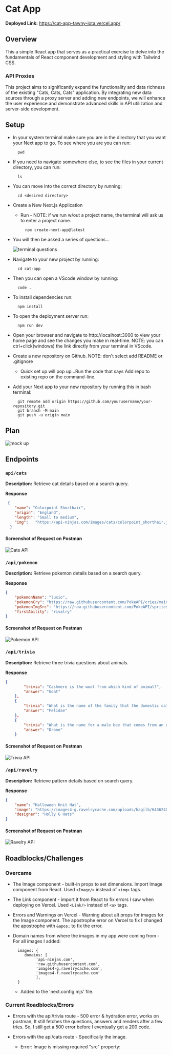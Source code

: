 # Cat App  

**Deployed Link:**  <https://cat-app-tawny-iota.vercel.app/>

## Overview

This a simple React app that serves as a practical exercise to delve into the fundamentals of React component development and styling with Tailwind CSS.   

### API Proxies

This project aims to significantly expand the functionality and data richness of the existing "Cats, Cats, Cats" application. By integrating new data sources through a proxy server and adding new endpoints, we will enhance the user experience and demonstrate advanced skills in API utilization and server-side development.

## Setup

- In your system terminal make sure you are in the directory that you want your Next app to go. To see where you are you can run:

        pwd

- If you need to navigate somewhere else, to see the files in your current directory, you can run:

        ls

- You can move into the correct directory by running:

        cd <desired directory>

- Create a New Next.js Application
    * Run - NOTE: if we run w/out a project name, the terminal will ask us to enter a project name. 

            npx create-next-app@latest
    
- You will then be asked a series of questions...

    ![terminal questions](<nextQuestions.png>)

- Navigate to your new project by running:

        cd cat-app

- Then you can open a VScode window by running: 

        code .

- To install dependencies run:

        npm install

- To open the deployment server run:

        npm run dev

- Open your browser and navigate to http://localhost:3000 to view your home page and see the changes you make in        real-time. NOTE: you can ctrl+click(windows) the link directly from your terminal in VScode.

- Create a new repository on Github. NOTE: don't select add README or .gitignore
    * Quick set up will pop up...Run the code that says Add repo to existing repo on the command-line. 

- Add your Next app to your new repository by running this in bash terminal:

        git remote add origin https://github.com/yourusername/your-repository.git
        git branch -M main
        git push -u origin main

## Plan

![mock up](<mockUp.png>)

## Endpoints

### `api/cats`

**Description:** Retrieve cat details based on a search query.

**Response**
```json
 {
    "name": "Colorpoint Shorthair",
    "origin": "England",
    "length": "Small to medium",
    "img":   "https://api-ninjas.com/images/cats/colorpoint_shorthair.jpg"
  }
```
#### Screenshot of Request on Postman

![Cats API](<./public/catsApi.png>)

### `/api/pokemon`

**Description:** Retrieve pokemon details based on a search query.

**Response**
```json
{
    "pokemonName": "luxio",
    "pokemonCry": "https://raw.githubusercontent.com/PokeAPI/cries/main/cries/pokemon/latest/404.ogg",
    "pokemonImgSrc": "https://raw.githubusercontent.com/PokeAPI/sprites/master/sprites/pokemon/404.png",
    "firstAbility": "rivalry"
}
```
#### Screenshot of Request on Postman

![Pokemon API](<./public/pokemonApi.png>)

### `/api/trivia`

**Description:** Retrieve three trivia questions about animals.

**Response**
```json
{
        "trivia": "Cashmere is the wool from which kind of animal?",
        "answer": "Goat"
    },
    {
        "trivia": "What is the name of the family that the domestic cat is a member of?",
        "answer": "Felidae"
    },
    {
        "trivia": "What is the name for a male bee that comes from an unfertilized egg?",
        "answer": "Drone"
    }
```
#### Screenshot of Request on Postman

![Trivia API](<./public/triviaApi.png>)

### `/api/ravelry`

**Description:** Retrieve pattern details based on search query.

**Response**
```json
{
    "name": "Halloween Knit Hat",
    "image": "https://images4-g.ravelrycache.com/uploads/hagilb/643624072/halloween-front_medium.jpg",
    "designer": "Holly G Hats"
}
```
#### Screenshot of Request on Postman

![Ravelry API](<./public/ravelryApi.png>)

## Roadblocks/Challenges

### Overcame

- The Image component - built-in props to set dimensions. Import Image component from React. Used `<Image/>` instead of `<img>` tags.

- The Link component - import it from React to fix errors I saw when deploying on Vercel. Used `<Link/>` instead of `<a>` tags.

- Errors and Warnings on Vercel - Warning about alt props for images for the Image component. The apostrophe error on Vercel to fix I changed the apostrophe with `&apos;` to fix the error.

- Domain names from where the images in my app were coming from  - For all images I added:

        images: {
           domains: [
                'api-ninjas.com', 
                'raw.githubusercontent.com', 
                'images4-g.ravelrycache.com', 
                'images4-f.ravelrycache.com'
                ], 
        }

  * Added to the 'next.config.mjs' file. 

### Current Roadblocks/Errors

- Errors with the api/trivia route - 500 error & hydration error, works on postman, It still fetches the questions, answers and renders after a few tries. So, I still get a 500 error before I eventually get a 200 code. 

- Errors with the api/cats route - Specifically the image. 

  * Error: 
        Image is missing required "src" property: 
        
